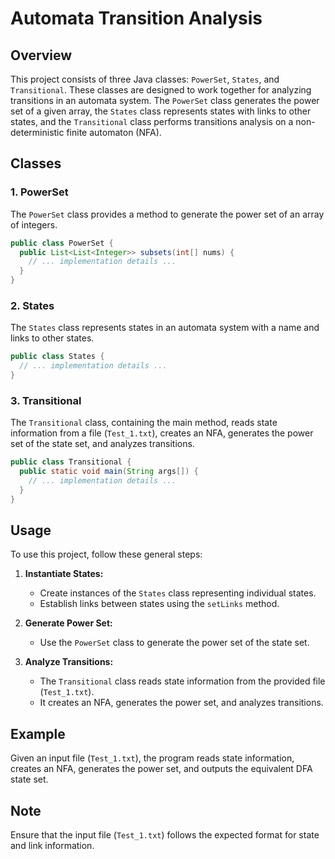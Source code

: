 # Automata Transition Analysis

## Overview

This project consists of three Java classes: `PowerSet`, `States`, and `Transitional`. These classes are designed to work together for analyzing transitions in an automata system. The `PowerSet` class generates the power set of a given array, the `States` class represents states with links to other states, and the `Transitional` class performs transitions analysis on a non-deterministic finite automaton (NFA).

## Classes

### 1. PowerSet

The `PowerSet` class provides a method to generate the power set of an array of integers.

```java
public class PowerSet {
  public List<List<Integer>> subsets(int[] nums) {
    // ... implementation details ...
  }
}
```

### 2. States

The `States` class represents states in an automata system with a name and links to other states.

```java
public class States {
  // ... implementation details ...
}
```

### 3. Transitional

The `Transitional` class, containing the main method, reads state information from a file (`Test_1.txt`), creates an NFA, generates the power set of the state set, and analyzes transitions.

```java
public class Transitional {
  public static void main(String args[]) {
    // ... implementation details ...
  }
}
```

## Usage

To use this project, follow these general steps:

1. **Instantiate States:**
   - Create instances of the `States` class representing individual states.
   - Establish links between states using the `setLinks` method.

2. **Generate Power Set:**
   - Use the `PowerSet` class to generate the power set of the state set.

3. **Analyze Transitions:**
   - The `Transitional` class reads state information from the provided file (`Test_1.txt`).
   - It creates an NFA, generates the power set, and analyzes transitions.

## Example

Given an input file (`Test_1.txt`), the program reads state information, creates an NFA, generates the power set, and outputs the equivalent DFA state set.

## Note

Ensure that the input file (`Test_1.txt`) follows the expected format for state and link information.
